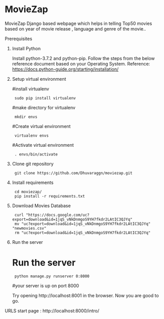 # MovieZap
MovieZap Django based webpage which helps in telling Top50 movies based on year of movie release , language and genre of the movie..

Prerequisites
1. Install Python

    Install python-3.7.2 and python-pip. Follow the steps from the below reference document based on your Operating System.                           Reference: https://docs.python-guide.org/starting/installation/

2. Setup virtual environment

    #install virtualenv 
    
        sudo pip install virtualenv

    #make directory for virtualenv
    
        mkdir envs

    #Create virtual environment
    
        virtualenv envs

    #Activate virtual environment
        
        . envs/bin/activate

3. Clone git repository

        git clone https://github.com/Dhuvaraggn/moviezap.git
    
4. Install requirements

        cd moviezap/
        pip install -r requirements.txt

5. Download Movies Database

        curl "https://docs.google.com/uc?export=download&id=1jqS_vNkDnmgoS9YH7fkdr2LAtIC3QJYq"
        mv "uc?export=download&id=1jqS_vNkDnmgoS9YH7fkdr2LAtIC3QJYq" "newmovies.csv"
        rm "uc?export=download&id=1jqS_vNkDnmgoS9YH7fkdr2LAtIC3QJYq"
 
6. Run the server

    # Run the server
        python manage.py runserver 0:8000

    #your server is up on port 8000
    
    Try opening http://localhost:8001 in the browser. Now you are good to go.

URLS
    start page : http://localhost:8000/intro/
    
